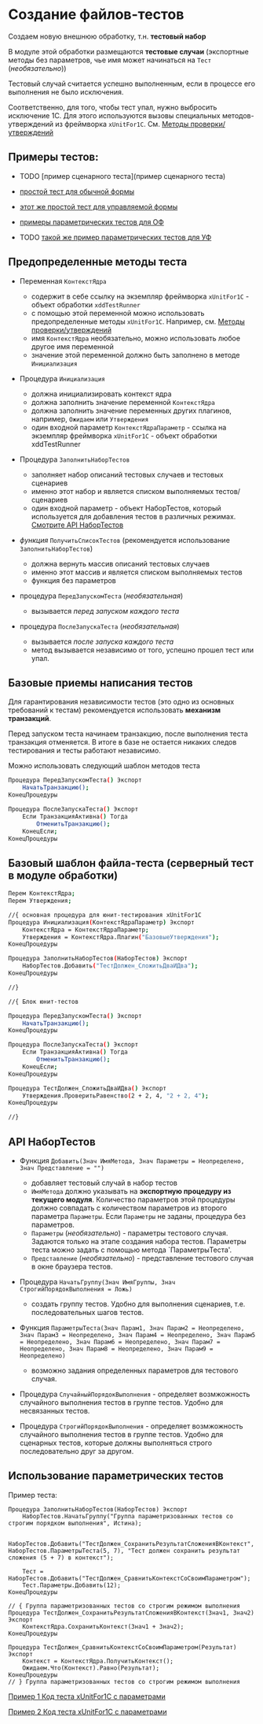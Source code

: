 Создание файлов-тестов
=======

Создаем новую внешнюю обработку, т.н. **тестовый набор**

В модуле этой обработки размещаются **тестовые случаи** (экспортные методы без параметров, чье имя может начинаться на `Тест` (*необязательно*))

Тестовый случай считается успешно выполненным, если в процессе его выполнения не было исключения.

Соответственно, для того, чтобы тест упал, нужно выбросить исключение 1С. Для этого используются вызовы специальных методов-утверждений из фреймворка `xUnitFor1C`. См. [Методы проверки/утверждений](https://github.com/xDrivenDevelopment/xUnitFor1C/wiki/%D0%9C%D0%B5%D1%82%D0%BE%D0%B4%D1%8B-%D0%BF%D1%80%D0%BE%D0%B2%D0%B5%D1%80%D0%BA%D0%B8---%D1%83%D1%82%D0%B2%D0%B5%D1%80%D0%B6%D0%B4%D0%B5%D0%BD%D0%B8%D1%8F)

Примеры тестов:
---

- TODO [пример сценарного теста](пример сценарного теста)

- [простой тест для обычной формы](https://github.com/xDrivenDevelopment/xUnitFor1C/blob/develop/src/Tests/Plugins/%D0%A2%D0%B5%D1%81%D1%82%D1%8B_%D0%A1%D1%82%D1%80%D0%BE%D0%BA%D0%BE%D0%B2%D1%8B%D0%B5%D0%A3%D1%82%D0%B8%D0%BB%D0%B8%D1%82%D1%8B/ObjectModule.bsl)

- [этот же простой тест для управляемой формы](https://github.com/xDrivenDevelopment/xUnitFor1C/blob/develop/src/Tests/Plugins/%D0%A2%D0%B5%D1%81%D1%82%D1%8B_%D0%A1%D1%82%D1%80%D0%BE%D0%BA%D0%BE%D0%B2%D1%8B%D0%B5%D0%A3%D1%82%D0%B8%D0%BB%D0%B8%D1%82%D1%8B/Form/%D0%A4%D0%BE%D1%80%D0%BC%D0%B0/%D0%A4%D0%BE%D1%80%D0%BC%D0%B0.bsl)

- [примеры параметрических тестов для ОФ](https://github.com/xDrivenDevelopment/xUnitFor1C/blob/60d7eb214365c50a1a9be038d2583c077c565b0f/src/Tests/Utils/%D0%A2%D0%B5%D1%81%D1%82_%D0%9A%D0%BE%D0%BD%D0%B2%D0%B5%D1%80%D1%82%D0%B0%D1%86%D0%B8%D1%8F%D0%A2%D0%B5%D1%81%D1%82%D0%BE%D0%B2_%D0%B2_%D0%B2%D0%B5%D1%80%D1%81%D0%B8%D1%8E4/ObjectModule.bsl)

- TODO [такой же пример параметрических тестов для УФ](https://github.com/xDrivenDevelopment/xUnitFor1C/blob/develop/src/Tests/selftests/%D0%A2%D0%B5%D1%81%D1%82_%D0%9F%D0%B0%D1%80%D0%B0%D0%BC%D0%B5%D1%82%D1%80%D1%8B%D0%A2%D0%B5%D1%81%D1%82%D0%BE%D0%B2/Form/%D0%A4%D0%BE%D1%80%D0%BC%D0%B0/%D0%A4%D0%BE%D1%80%D0%BC%D0%B0.txt)

Предопределенные методы теста
---
  * Переменная `КонтекстЯдра`
    * содержит в себе ссылку на экземпляр фреймворка `xUnitFor1C` - объект обработки `xddTestRunner`
    * с помощью этой переменной можно использовать предопределенные методы `xUnitFor1C`. Например, см. [Методы проверки/утверждений](https://github.com/xDrivenDevelopment/xUnitFor1C/wiki/%D0%9C%D0%B5%D1%82%D0%BE%D0%B4%D1%8B-%D0%BF%D1%80%D0%BE%D0%B2%D0%B5%D1%80%D0%BA%D0%B8---%D1%83%D1%82%D0%B2%D0%B5%D1%80%D0%B6%D0%B4%D0%B5%D0%BD%D0%B8%D1%8F)
    * имя `КонтекстЯдра` необязательно, можно использовать любое другое имя переменной
    * значение этой переменной должно быть заполнено в методе `Инициализация`

    
  * Процедура `Инициализация`
      * должна инициализировать контекст ядра
      * должна заполнить значение переменной `КонтекстЯдра`
      * должна заполнить значение переменных других плагинов, например, `Ожидаем` или `Утверждения`
      * один входной параметр `КонтекстЯдраПараметр` - ссылка на экземпляр фреймворка `xUnitFor1C` - объект обработки xddTestRunner


  * Процедура `ЗаполнитьНаборТестов`
    * заполняет набор описаний тестовых случаев и тестовых сценариев 
    * именно этот набор и является списком выполняемых тестов/сценариев
    * один входной параметр - объект НаборТестов, который используется для добавления тестов в различных режимах. [Смотрите API НаборТестов](https://github.com/xDrivenDevelopment/xUnitFor1C/wiki/%D0%A1%D0%BE%D0%B7%D0%B4%D0%B0%D0%BD%D0%B8%D0%B5-%D1%84%D0%B0%D0%B9%D0%BB%D0%BE%D0%B2-%D1%82%D0%B5%D1%81%D1%82%D0%BE%D0%B2/_edit#%D0%9E%D0%BF%D0%B8%D1%81%D0%B0%D0%BD%D0%B8%D0%B5-api-%D0%9D%D0%B0%D0%B1%D0%BE%D1%80%D0%A2%D0%B5%D1%81%D1%82%D0%BE%D0%B2)


  * *функция* `ПолучитьСписокТестов` (рекомендуется использование `ЗаполнитьНаборТестов`)
    * должна вернуть массив описаний тестовых случаев
    * именно этот массив и является списком выполняемых тестов
    * функция без параметров


  - процедура `ПередЗапускомТеста` (*необязательная*)
    - вызывается *перед запуском каждого теста*  


  - процедура `ПослеЗапускаТеста` (*необязательная*)
    - вызывается *после запуска каждого теста*
    - метод вызывается независимо от того, успешно прошел тест или упал.

Базовые приемы написания тестов
---
Для гарантирования независимости тестов (это одно из основных требований к тестам) рекомендуется использовать **механизм транзакций**.
    
Перед запуском теста начинаем транзакцию, после выполнения теста транзакция отменяется. В итоге в базе не остается никаких следов тестирования и тесты работают независимо.

Можно использовать следующий шаблон методов теста
```sh
Процедура ПередЗапускомТеста() Экспорт
	НачатьТранзакцию();
КонецПроцедуры

Процедура ПослеЗапускаТеста() Экспорт
	Если ТранзакцияАктивна() Тогда
	    ОтменитьТранзакцию();
	КонецЕсли;
КонецПроцедуры
```

Базовый шаблон файла-теста (серверный тест в модуле обработки)
---
```sh
Перем КонтекстЯдра;
Перем Утверждения;

//{ основная процедура для юнит-тестирования xUnitFor1C
Процедура Инициализация(КонтекстЯдраПараметр) Экспорт
	КонтекстЯдра = КонтекстЯдраПараметр;
	Утверждения = КонтекстЯдра.Плагин("БазовыеУтверждения");
КонецПроцедуры

Процедура ЗаполнитьНаборТестов(НаборТестов) Экспорт
	НаборТестов.Добавить("ТестДолжен_СложитьДваИДва");
КонецПроцедуры

//}

//{ Блок юнит-тестов

Процедура ПередЗапускомТеста() Экспорт
	НачатьТранзакцию();
КонецПроцедуры

Процедура ПослеЗапускаТеста() Экспорт
	Если ТранзакцияАктивна() Тогда
	    ОтменитьТранзакцию();
	КонецЕсли;
КонецПроцедуры

Процедура ТестДолжен_СложитьДваИДва() Экспорт
	Утверждения.ПроверитьРавенство(2 + 2, 4, "2 + 2, 4");
КонецПроцедуры

//}
```

API НаборТестов
---

  * Функция `Добавить(Знач ИмяМетода, Знач Параметры = Неопределено, Знач Представление = "")`
      * добавляет тестовый случай в набор тестов
      * `ИмяМетода` должно указывать на **экспортную процедуру из текущего модуля**. Количество параметров этой процедуры должно совпадать с количеством параметров из второго параметра `Параметры`. Если `Параметры` не заданы, процедура без параметров.
      * `Параметры` (*необязательно*) - параметры тестового случая. Задаются только на этапе создания набора тестов. Параметры теста можно задать с помощью метода `ПараметрыТеста'.
      * `Представление` (*необязательно*) - представление тестового случая в окне браузера тестов.
      
      
  * Процедура `НачатьГруппу(Знач ИмяГруппы, Знач СтрогийПорядокВыполнения = Ложь)`
      * создать группу тестов. Удобно для выполнения сценариев, т.е. последовательных шагов тестов.
      
  * Функция `ПараметрыТеста(Знач Парам1, Знач Парам2 = Неопределено, Знач Парам3 = Неопределено, Знач Парам4 = Неопределено, Знач Парам5 = Неопределено, Знач Парам6 = Неопределено, Знач Парам7 = Неопределено, Знач Парам8 = Неопределено, Знач Парам9 = Неопределено)`
      * возможно задания определенных параметров для тестового случая.
  
  * Процедура `СлучайныйПорядокВыполнения` - определяет возмжожность случайного выполнения тестов в группе тестов. Удобно для несвязанных тестов.

  * Процедура `СтрогийПорядокВыполнения` - определяет возмжожность случайного выполнения тестов в группе тестов. Удобно для сценарных тестов, которые должны выполняться строго последовательно друг за другом.


Использование параметрических тестов
---

Пример теста:

```
Процедура ЗаполнитьНаборТестов(НаборТестов) Экспорт
	НаборТестов.НачатьГруппу("Группа параметризованных тестов со строгим порядком выполнения", Истина);

	НаборТестов.Добавить("ТестДолжен_СохранитьРезультатСложенияВКонтекст", 
НаборТестов.ПараметрыТеста(5, 7), "Тест должен сохранить результат сложения (5 + 7) в контекст");

	Тест = НаборТестов.Добавить("ТестДолжен_СравнитьКонтекстСоСвоимПараметром");
	Тест.Параметры.Добавить(12);
КонецПроцедуры
```

```
// { Группа параметризованных тестов со строгим режимом выполнения
Процедура ТестДолжен_СохранитьРезультатСложенияВКонтекст(Знач1, Знач2) Экспорт
	КонтекстЯдра.СохранитьКонтекст(Знач1 + Знач2);
КонецПроцедуры

Процедура ТестДолжен_СравнитьКонтекстСоСвоимПараметром(Результат) Экспорт
	Контекст = КонтекстЯдра.ПолучитьКонтекст();
	Ожидаем.Что(Контекст).Равно(Результат);
КонецПроцедуры
// } Группа параметризованных тестов со строгим режимом выполнения
```

[Пример 1 Код теста xUnitFor1C с параметрами](https://github.com/xDrivenDevelopment/xUnitFor1C/blob/develop/src/Tests/Plugins/%D0%A2%D0%B5%D1%81%D1%82%D1%8B_%D0%97%D0%B0%D0%B3%D1%80%D1%83%D0%B7%D1%87%D0%B8%D0%BA%D0%A4%D0%B0%D0%B9%D0%BB%D0%B0_%D0%9D%D0%BE%D0%B2%D1%8B%D0%B9API%D0%9E%D0%B1%D1%8A%D1%8F%D0%B2%D0%BB%D0%B5%D0%BD%D0%B8%D1%8F%D0%A2%D0%B5%D1%81%D1%82%D0%BE%D0%B2/ObjectModule.bsl#L25)

[Пример 2 Код теста xUnitFor1C с параметрами](https://github.com/xDrivenDevelopment/xUnitFor1C/blob/develop/src/Tests/Utils/%D0%A2%D0%B5%D1%81%D1%82_%D0%9A%D0%BE%D0%BD%D0%B2%D0%B5%D1%80%D1%82%D0%B0%D1%86%D0%B8%D1%8F%D0%A2%D0%B5%D1%81%D1%82%D0%BE%D0%B2_%D0%B2_%D0%B2%D0%B5%D1%80%D1%81%D0%B8%D1%8E4/ObjectModule.bsl#L32)
